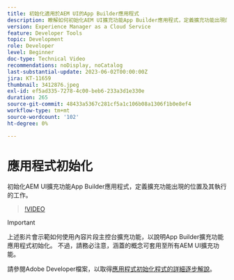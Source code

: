 ```yaml
---
title: 初始化適用於AEM UI的App Builder應用程式
description: 瞭解如何初始化AEM UI擴充功能App Builder應用程式，定義擴充功能出現的位置及其執行的工作。
version: Experience Manager as a Cloud Service
feature: Developer Tools
topic: Development
role: Developer
level: Beginner
doc-type: Technical Video
recommendations: noDisplay, noCatalog
last-substantial-update: 2023-06-02T00:00:00Z
jira: KT-11659
thumbnail: 3412876.jpeg
exl-id: ef5ad335-7278-4c00-beb6-233a3d1e330e
duration: 265
source-git-commit: 48433a5367c281cf5a1c106b08a1306f1b0e8ef4
workflow-type: tm+mt
source-wordcount: '102'
ht-degree: 0%

---
```


# 應用程式初始化

初始化AEM UI擴充功能App Builder應用程式，定義擴充功能出現的位置及其執行的工作。

>[!VIDEO](https://video.tv.adobe.com/v/3412876?quality=12&learn=on)

>[!IMPORTANT]
>
> 上述影片會示範如何使用內容片段主控台擴充功能，以說明App Builder擴充功能應用程式初始化。 不過，請務必注意，涵蓋的概念可套用至所有AEM UI擴充功能。

請參閱Adobe Developer檔案，以取得[應用程式初始化程式的詳細逐步解說](https://developer.adobe.com/uix/docs/services/aem-cf-console-admin/code-generation/#launch-code-generation-during-project-initialization)。
